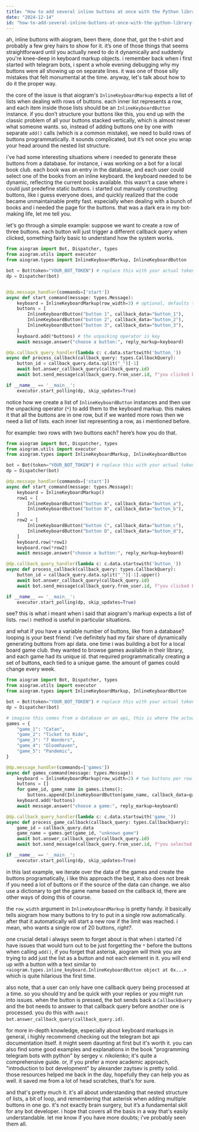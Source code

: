 ```yaml
---
title: "How to add several inline buttons at once with the Python library aiogram?"
date: "2024-12-14"
id: "how-to-add-several-inline-buttons-at-once-with-the-python-library-aiogram"
---
```


ah, inline buttons with aiogram, been there, done that, got the t-shirt and probably a few grey hairs to show for it. it’s one of those things that seems straightforward until you actually need to do it dynamically and suddenly you're knee-deep in keyboard markup objects. i remember back when i first started with telegram bots, i spent a whole evening debugging why my buttons were all showing up on separate lines. it was one of those silly mistakes that felt monumental at the time. anyway, let's talk about how to do it the proper way.

the core of the issue is that aiogram's `InlineKeyboardMarkup` expects a list of lists when dealing with rows of buttons. each inner list represents a row, and each item inside those lists should be an `InlineKeyboardButton` instance. if you don’t structure your buttons like this, you end up with the classic problem of all your buttons stacked vertically, which is almost never what someone wants. so, instead of adding buttons one by one with separate `add()` calls (which is a common mistake), we need to build rows of buttons programmatically. it sounds complicated, but it’s not once you wrap your head around the nested list structure.

i've had some interesting situations where i needed to generate these buttons from a database. for instance, i was working on a bot for a local book club. each book was an entry in the database, and each user could select one of the books from an inline keyboard. the keyboard needed to be dynamic, reflecting the current books available. this wasn't a case where i could just predefine static buttons. i started out manually constructing buttons, like i guess everyone does, and quickly realized that the code became unmaintainable pretty fast. especially when dealing with a bunch of books and i needed the page for the buttons. that was a dark era in my bot-making life, let me tell you.

let's go through a simple example: suppose we want to create a row of three buttons. each button will just trigger a different callback query when clicked, something fairly basic to understand how the system works.

```python
from aiogram import Bot, Dispatcher, types
from aiogram.utils import executor
from aiogram.types import InlineKeyboardMarkup, InlineKeyboardButton

bot = Bot(token="YOUR_BOT_TOKEN") # replace this with your actual token
dp = Dispatcher(bot)


@dp.message_handler(commands=['start'])
async def start_command(message: types.Message):
    keyboard = InlineKeyboardMarkup(row_width=3) # optional, defaults to 3
    buttons = [
        InlineKeyboardButton("button 1", callback_data="button_1"),
        InlineKeyboardButton("button 2", callback_data="button_2"),
        InlineKeyboardButton("button 3", callback_data="button_3"),
    ]
    keyboard.add(*buttons) # the unpacking operator is key
    await message.answer("choose a button:", reply_markup=keyboard)

@dp.callback_query_handler(lambda c: c.data.startswith('button_'))
async def process_callback(callback_query: types.CallbackQuery):
    button_id = callback_query.data.split("_")[-1]
    await bot.answer_callback_query(callback_query.id)
    await bot.send_message(callback_query.from_user.id, f"you clicked button {button_id}")

if __name__ == '__main__':
    executor.start_polling(dp, skip_updates=True)
```

notice how we create a list of `InlineKeyboardButton` instances and then use the unpacking operator (`*`) to add them to the keyboard markup. this makes it that all the buttons are in one row, but if we wanted more rows then we need a list of lists. each inner list representing a row, as i mentioned before.

for example: two rows with two buttons each? here’s how you do that.

```python
from aiogram import Bot, Dispatcher, types
from aiogram.utils import executor
from aiogram.types import InlineKeyboardMarkup, InlineKeyboardButton

bot = Bot(token="YOUR_BOT_TOKEN") # replace this with your actual token
dp = Dispatcher(bot)

@dp.message_handler(commands=['start'])
async def start_command(message: types.Message):
    keyboard = InlineKeyboardMarkup()
    row1 = [
        InlineKeyboardButton("button A", callback_data="button_a"),
        InlineKeyboardButton("button B", callback_data="button_b"),
    ]
    row2 = [
        InlineKeyboardButton("button C", callback_data="button_c"),
        InlineKeyboardButton("button D", callback_data="button_d"),
    ]
    keyboard.row(*row1)
    keyboard.row(*row2)
    await message.answer("choose a button:", reply_markup=keyboard)

@dp.callback_query_handler(lambda c: c.data.startswith('button_'))
async def process_callback(callback_query: types.CallbackQuery):
    button_id = callback_query.data.split("_")[-1].upper()
    await bot.answer_callback_query(callback_query.id)
    await bot.send_message(callback_query.from_user.id, f"you clicked button {button_id}")

if __name__ == '__main__':
    executor.start_polling(dp, skip_updates=True)
```
see? this is what i meant when i said that aiogram's markup expects a list of lists. `row()` method is useful in particular situations.

and what if you have a variable number of buttons, like from a database? looping is your best friend:
i've definitely had my fair share of dynamically generating buttons from api data. one time i was building a bot for a local board game club. they wanted to browse games available in their library, and each game had its unique id. that required programmatically creating a set of buttons, each tied to a unique game. the amount of games could change every week.

```python
from aiogram import Bot, Dispatcher, types
from aiogram.utils import executor
from aiogram.types import InlineKeyboardMarkup, InlineKeyboardButton

bot = Bot(token="YOUR_BOT_TOKEN") # replace this with your actual token
dp = Dispatcher(bot)

# imagine this comes from a database or an api, this is where the actual data will be
games = {
    "game_1": "Catan",
    "game_2": "Ticket to Ride",
    "game_3": "7 Wonders",
    "game_4": "Gloomhaven",
    "game_5": "Pandemic",
}

@dp.message_handler(commands=['games'])
async def games_command(message: types.Message):
    keyboard = InlineKeyboardMarkup(row_width=2) # two buttons per row this time
    buttons = []
    for game_id, game_name in games.items():
        buttons.append(InlineKeyboardButton(game_name, callback_data=game_id))
    keyboard.add(*buttons)
    await message.answer("choose a game:", reply_markup=keyboard)

@dp.callback_query_handler(lambda c: c.data.startswith('game_'))
async def process_game_callback(callback_query: types.CallbackQuery):
    game_id = callback_query.data
    game_name = games.get(game_id, "unknown game")
    await bot.answer_callback_query(callback_query.id)
    await bot.send_message(callback_query.from_user.id, f"you selected {game_name}")

if __name__ == '__main__':
    executor.start_polling(dp, skip_updates=True)
```

in this last example, we iterate over the data of the games and create the buttons programatically, i like this approach the best, it also does not break if you need a lot of buttons or if the source of the data can change. we also use a dictionary to get the game name based on the callback id, there are other ways of doing this of course.

the `row_width` argument in `InlineKeyboardMarkup` is pretty handy. it basically tells aiogram how many buttons to try to put in a single row automatically. after that it automatically will start a new row if the limit was reached. i mean, who wants a single row of 20 buttons, *right?*.

one crucial detail i always seem to forget about is that when i started i'd have issues that would turn out to be just forgetting the `*` before the buttons when calling `add()`, if you forget that asterisk, aiogram will think you are trying to add just the list as a button and not each element in it. you will end up with a button with a text similar to `<aiogram.types.inline_keyboard.InlineKeyboardButton object at 0x...>` which is quite hilarious the first time.

also note, that a user can only have one callback query being processed at a time. so you should try and be quick with your replies or you might run into issues. when the button is pressed, the bot sends back a `CallbackQuery` and the bot needs to answer to that callback query before another one is processed. you do this with `await bot.answer_callback_query(callback_query.id)`.

for more in-depth knowledge, especially about keyboard markups in general, i highly recommend checking out the telegram bot api documentation itself. it might seem daunting at first but it's worth it. you can also find some good examples and explanations in the book "programming telegram bots with python" by sergey v. nikolenko; it's quite a comprehensive guide. or, if you prefer a more academic approach, "introduction to bot development" by alexander zaytsev is pretty solid. those resources helped me back in the day, hopefully they can help you as well. it saved me from a lot of head scratches, that's for sure.

and that's pretty much it. it's all about understanding that nested structure of lists, a bit of loop, and remembering that asterisk when adding multiple buttons in one go. it's not exactly brain surgery, but it’s a fundamental skill for any bot developer. i hope that covers all the basis in a way that's easily understandable. let me know if you have more doubts; i've probably seen them all.
